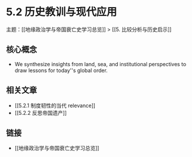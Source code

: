# 5.2 历史教训与现代应用

主题：[[地缘政治学与帝国衰亡史学习总览]] > [[5. 比较分析与历史启示]]

## 核心概念

- We synthesize insights from land, sea, and institutional perspectives to draw lessons for today''s global order.

## 相关文章

- [[5.2.1 制度韧性的当代 relevance]]
- [[5.2.2 反思帝国遗产]]

## 链接

- [[地缘政治学与帝国衰亡史学习总览]]
